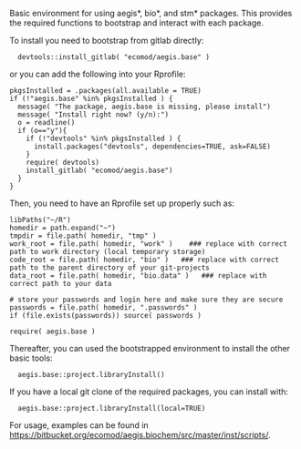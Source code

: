 Basic environment for using aegis*, bio*, and stm* packages. This provides the required functions to bootstrap and interact with each package.

To install you need to bootstrap from gitlab directly:

```
  devtools::install_gitlab( "ecomod/aegis.base" )
```

or you can add the following into your Rprofile:

```
pkgsInstalled = .packages(all.available = TRUE)
if (!"aegis.base" %in% pkgsInstalled ) {
  message( "The package, aegis.base is missing, please install")
  message( "Install right now? (y/n):")
  o = readline()
  if (o=="y"){
    if (!"devtools" %in% pkgsInstalled ) {
      install.packages("devtools", dependencies=TRUE, ask=FALSE)
    }
    require( devtools)
    install_gitlab( "ecomod/aegis.base")
  }
}
```


Then, you need to have an Rprofile set up properly such as:

```.
libPaths("~/R")
homedir = path.expand("~")
tmpdir = file.path( homedir, "tmp" )
work_root = file.path( homedir, "work" )    ### replace with correct path to work directory (local temporary storage)
code_root = file.path( homedir, "bio" )   ### replace with correct path to the parent directory of your git-projects
data_root = file.path( homedir, "bio.data" )   ### replace with correct path to your data

# store your passwords and login here and make sure they are secure
passwords = file.path( homedir, ".passwords" )
if (file.exists(passwords)) source( passwords )

require( aegis.base )
```


Thereafter, you can used the bootstrapped environment to install the other basic tools:

```
  aegis.base::project.libraryInstall()
```

If you have a local git clone of the required packages, you can install with:

```
  aegis.base::project.libraryInstall(local=TRUE)

```

For usage, examples can be found in https://bitbucket.org/ecomod/aegis.biochem/src/master/inst/scripts/. 
